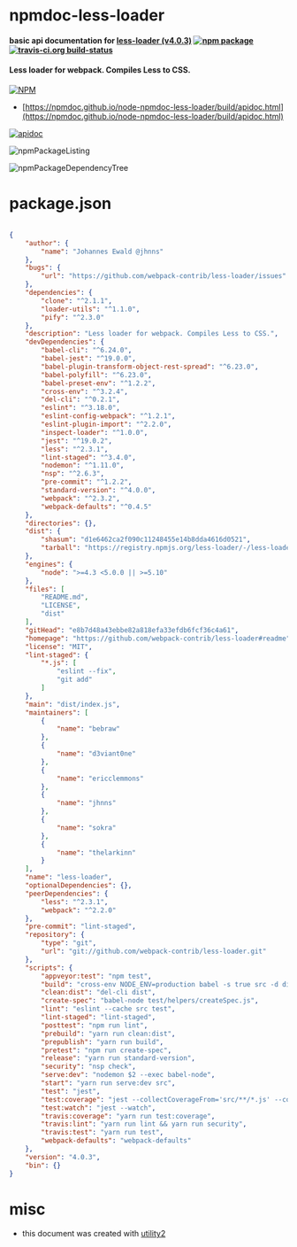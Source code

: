 # npmdoc-less-loader

#### basic api documentation for  [less-loader (v4.0.3)](https://github.com/webpack-contrib/less-loader#readme)  [![npm package](https://img.shields.io/npm/v/npmdoc-less-loader.svg?style=flat-square)](https://www.npmjs.org/package/npmdoc-less-loader) [![travis-ci.org build-status](https://api.travis-ci.org/npmdoc/node-npmdoc-less-loader.svg)](https://travis-ci.org/npmdoc/node-npmdoc-less-loader)

#### Less loader for webpack. Compiles Less to CSS.

[![NPM](https://nodei.co/npm/less-loader.png?downloads=true&downloadRank=true&stars=true)](https://www.npmjs.com/package/less-loader)

- [https://npmdoc.github.io/node-npmdoc-less-loader/build/apidoc.html](https://npmdoc.github.io/node-npmdoc-less-loader/build/apidoc.html)

[![apidoc](https://npmdoc.github.io/node-npmdoc-less-loader/build/screenCapture.buildCi.browser.%252Ftmp%252Fbuild%252Fapidoc.html.png)](https://npmdoc.github.io/node-npmdoc-less-loader/build/apidoc.html)

![npmPackageListing](https://npmdoc.github.io/node-npmdoc-less-loader/build/screenCapture.npmPackageListing.svg)

![npmPackageDependencyTree](https://npmdoc.github.io/node-npmdoc-less-loader/build/screenCapture.npmPackageDependencyTree.svg)



# package.json

```json

{
    "author": {
        "name": "Johannes Ewald @jhnns"
    },
    "bugs": {
        "url": "https://github.com/webpack-contrib/less-loader/issues"
    },
    "dependencies": {
        "clone": "^2.1.1",
        "loader-utils": "^1.1.0",
        "pify": "^2.3.0"
    },
    "description": "Less loader for webpack. Compiles Less to CSS.",
    "devDependencies": {
        "babel-cli": "^6.24.0",
        "babel-jest": "^19.0.0",
        "babel-plugin-transform-object-rest-spread": "^6.23.0",
        "babel-polyfill": "^6.23.0",
        "babel-preset-env": "^1.2.2",
        "cross-env": "^3.2.4",
        "del-cli": "^0.2.1",
        "eslint": "^3.18.0",
        "eslint-config-webpack": "^1.2.1",
        "eslint-plugin-import": "^2.2.0",
        "inspect-loader": "^1.0.0",
        "jest": "^19.0.2",
        "less": "^2.3.1",
        "lint-staged": "^3.4.0",
        "nodemon": "^1.11.0",
        "nsp": "^2.6.3",
        "pre-commit": "^1.2.2",
        "standard-version": "^4.0.0",
        "webpack": "^2.3.2",
        "webpack-defaults": "^0.4.5"
    },
    "directories": {},
    "dist": {
        "shasum": "d1e6462ca2f090c11248455e14b8dda4616d0521",
        "tarball": "https://registry.npmjs.org/less-loader/-/less-loader-4.0.3.tgz"
    },
    "engines": {
        "node": ">=4.3 <5.0.0 || >=5.10"
    },
    "files": [
        "README.md",
        "LICENSE",
        "dist"
    ],
    "gitHead": "e8b7d48a43ebbe82a818efa33efdb6fcf36c4a61",
    "homepage": "https://github.com/webpack-contrib/less-loader#readme",
    "license": "MIT",
    "lint-staged": {
        "*.js": [
            "eslint --fix",
            "git add"
        ]
    },
    "main": "dist/index.js",
    "maintainers": [
        {
            "name": "bebraw"
        },
        {
            "name": "d3viant0ne"
        },
        {
            "name": "ericclemmons"
        },
        {
            "name": "jhnns"
        },
        {
            "name": "sokra"
        },
        {
            "name": "thelarkinn"
        }
    ],
    "name": "less-loader",
    "optionalDependencies": {},
    "peerDependencies": {
        "less": "^2.3.1",
        "webpack": "^2.2.0"
    },
    "pre-commit": "lint-staged",
    "repository": {
        "type": "git",
        "url": "git://github.com/webpack-contrib/less-loader.git"
    },
    "scripts": {
        "appveyor:test": "npm test",
        "build": "cross-env NODE_ENV=production babel -s true src -d dist --ignore 'src/**/*.test.js'",
        "clean:dist": "del-cli dist",
        "create-spec": "babel-node test/helpers/createSpec.js",
        "lint": "eslint --cache src test",
        "lint-staged": "lint-staged",
        "posttest": "npm run lint",
        "prebuild": "yarn run clean:dist",
        "prepublish": "yarn run build",
        "pretest": "npm run create-spec",
        "release": "yarn run standard-version",
        "security": "nsp check",
        "serve:dev": "nodemon $2 --exec babel-node",
        "start": "yarn run serve:dev src",
        "test": "jest",
        "test:coverage": "jest --collectCoverageFrom='src/**/*.js' --coverage",
        "test:watch": "jest --watch",
        "travis:coverage": "yarn run test:coverage",
        "travis:lint": "yarn run lint && yarn run security",
        "travis:test": "yarn run test",
        "webpack-defaults": "webpack-defaults"
    },
    "version": "4.0.3",
    "bin": {}
}
```



# misc
- this document was created with [utility2](https://github.com/kaizhu256/node-utility2)
